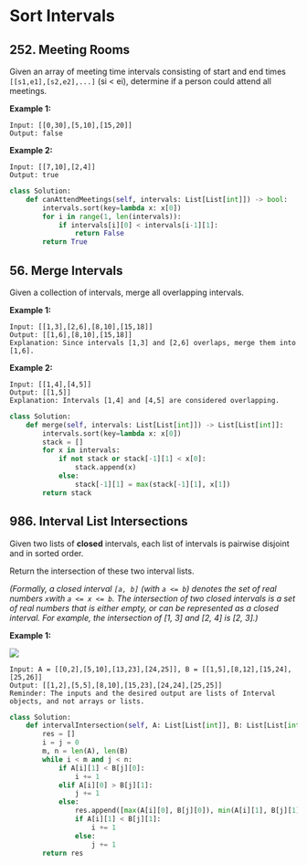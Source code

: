# Sort Intervals

## 252. Meeting Rooms

Given an array of meeting time intervals consisting of start and end times `[[s1,e1],[s2,e2],...]` \(si &lt; ei\), determine if a person could attend all meetings.

**Example 1:**

```text
Input: [[0,30],[5,10],[15,20]]
Output: false
```

**Example 2:**

```text
Input: [[7,10],[2,4]]
Output: true
```

```python
class Solution:
    def canAttendMeetings(self, intervals: List[List[int]]) -> bool:
        intervals.sort(key=lambda x: x[0])
        for i in range(1, len(intervals)):
            if intervals[i][0] < intervals[i-1][1]:
                return False
        return True
```

## 56. Merge Intervals

Given a collection of intervals, merge all overlapping intervals.

**Example 1:**

```text
Input: [[1,3],[2,6],[8,10],[15,18]]
Output: [[1,6],[8,10],[15,18]]
Explanation: Since intervals [1,3] and [2,6] overlaps, merge them into [1,6].
```

**Example 2:**

```text
Input: [[1,4],[4,5]]
Output: [[1,5]]
Explanation: Intervals [1,4] and [4,5] are considered overlapping.
```

```python
class Solution:
    def merge(self, intervals: List[List[int]]) -> List[List[int]]:
        intervals.sort(key=lambda x: x[0])
        stack = []
        for x in intervals:
            if not stack or stack[-1][1] < x[0]:
                stack.append(x)
            else:
                stack[-1][1] = max(stack[-1][1], x[1])
        return stack
```

## 986. Interval List Intersections

Given two lists of **closed** intervals, each list of intervals is pairwise disjoint and in sorted order.

Return the intersection of these two interval lists.

_\(Formally, a closed interval `[a, b]` \(with `a <= b`\) denotes the set of real numbers `x`with `a <= x <= b`.  The intersection of two closed intervals is a set of real numbers that is either empty, or can be represented as a closed interval.  For example, the intersection of \[1, 3\] and \[2, 4\] is \[2, 3\].\)_

**Example 1:**

![](https://assets.leetcode.com/uploads/2019/01/30/interval1.png)

```text
Input: A = [[0,2],[5,10],[13,23],[24,25]], B = [[1,5],[8,12],[15,24],[25,26]]
Output: [[1,2],[5,5],[8,10],[15,23],[24,24],[25,25]]
Reminder: The inputs and the desired output are lists of Interval objects, and not arrays or lists.
```

```python
class Solution:
    def intervalIntersection(self, A: List[List[int]], B: List[List[int]]) -> List[List[int]]:
        res = []
        i = j = 0
        m, n = len(A), len(B)
        while i < m and j < n:
            if A[i][1] < B[j][0]:
                i += 1
            elif A[i][0] > B[j][1]:
                j += 1
            else:                
                res.append([max(A[i][0], B[j][0]), min(A[i][1], B[j][1])])
                if A[i][1] < B[j][1]:
                    i += 1
                else:
                    j += 1
        return res
```

